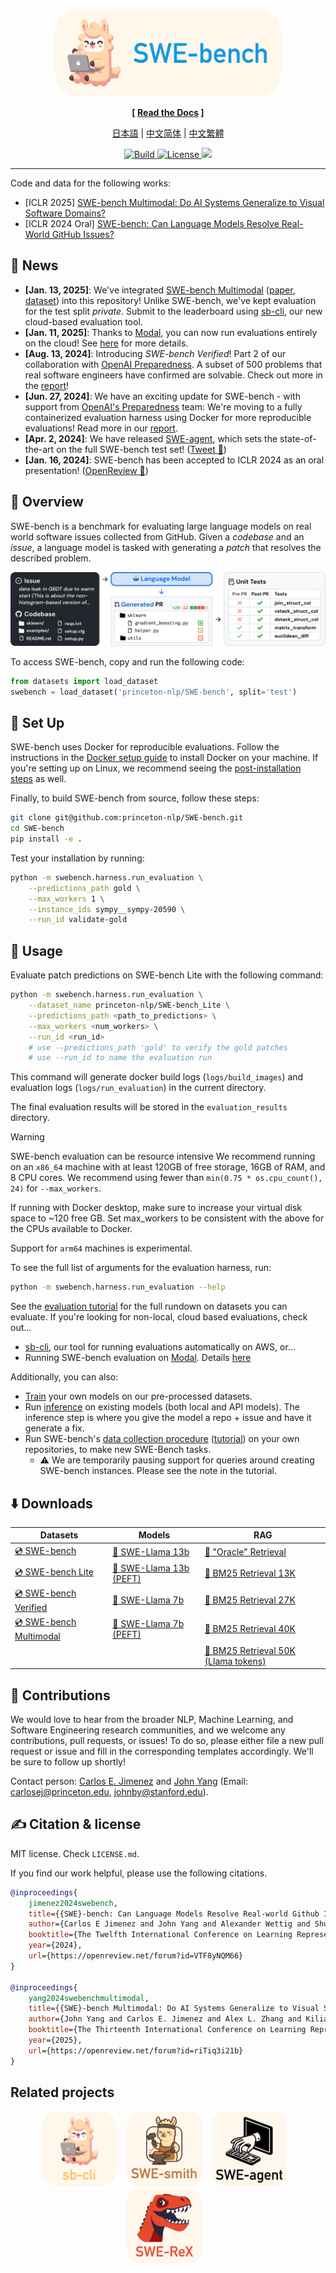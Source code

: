 <p align="center">
  <a href="http://swe-bench.github.io">
    <img src="docs/assets/figures/swellama_banner.svg" style="height: 10em" alt="Kawi the SWE-Llama" />
  </a>
</p>

<p align="center"><strong>[&nbsp;<a href="https://swebench.com/SWE-bench/">Read the Docs</a>&nbsp;]</strong></p>

<p align="center">
  <a href="docs/other_languages/README_JP.md">日本語</a> |
  <a href="docs/other_languages/README_CN.md">中文简体</a> |
  <a href="docs/other_languages/README_TW.md">中文繁體</a>
</p>

<p align="center">
    <a href="https://www.python.org/">
        <img alt="Build" src="https://img.shields.io/badge/Python-3.8+-1f425f.svg?color=purple">
    </a>
    <a href="https://copyright.princeton.edu/policy">
        <img alt="License" src="https://img.shields.io/badge/License-MIT-blue">
    </a>
    <a href="https://badge.fury.io/py/swebench">
        <img src="https://badge.fury.io/py/swebench.svg">
    </a>
</p>

---

Code and data for the following works:
* [ICLR 2025] <a href="https://arxiv.org/abs/2410.03859">SWE-bench Multimodal: Do AI Systems Generalize to Visual Software Domains?</a>
* [ICLR 2024 Oral] <a href="https://arxiv.org/abs/2310.06770">SWE-bench: Can Language Models Resolve Real-World GitHub Issues?</a>

## 📰 News
* **[Jan. 13, 2025]**: We've integrated [SWE-bench Multimodal](https://swebench.github.io/multimodal) ([paper](https://arxiv.org/abs/2410.03859), [dataset](https://huggingface.co/datasets/princeton-nlp/SWE-bench_Multimodal)) into this repository! Unlike SWE-bench, we've kept evaluation for the test split *private*. Submit to the leaderboard using [sb-cli](https://github.com/swe-bench/sb-cli/tree/main), our new cloud-based evaluation tool.
* **[Jan. 11, 2025]**: Thanks to [Modal](https://modal.com/), you can now run evaluations entirely on the cloud! See [here](https://github.com/swe-bench/SWE-bench/blob/main/docs/assets/evaluation.md#%EF%B8%8F-evaluation-with-modal) for more details.
* **[Aug. 13, 2024]**: Introducing *SWE-bench Verified*! Part 2 of our collaboration with [OpenAI Preparedness](https://openai.com/preparedness/). A subset of 500 problems that real software engineers have confirmed are solvable. Check out more in the [report](https://openai.com/index/introducing-swe-bench-verified/)!
* **[Jun. 27, 2024]**: We have an exciting update for SWE-bench - with support from [OpenAI's Preparedness](https://openai.com/preparedness/) team: We're moving to a fully containerized evaluation harness using Docker for more reproducible evaluations! Read more in our [report](https://github.com/swe-bench/SWE-bench/blob/main/docs/20240627_docker/README.md).
* **[Apr. 2, 2024]**: We have released [SWE-agent](https://github.com/SWE-agent/SWE-agent), which sets the state-of-the-art on the full SWE-bench test set! ([Tweet 🔗](https://twitter.com/jyangballin/status/1775114444370051582))
* **[Jan. 16, 2024]**: SWE-bench has been accepted to ICLR 2024 as an oral presentation! ([OpenReview 🔗](https://openreview.net/forum?id=VTF8yNQM66))

## 👋 Overview
SWE-bench is a benchmark for evaluating large language models on real world software issues collected from GitHub.
Given a *codebase* and an *issue*, a language model is tasked with generating a *patch* that resolves the described problem.

<img src="docs/assets/figures/teaser.png">

To access SWE-bench, copy and run the following code:
```python
from datasets import load_dataset
swebench = load_dataset('princeton-nlp/SWE-bench', split='test')
```

## 🚀 Set Up
SWE-bench uses Docker for reproducible evaluations.
Follow the instructions in the [Docker setup guide](https://docs.docker.com/engine/install/) to install Docker on your machine.
If you're setting up on Linux, we recommend seeing the [post-installation steps](https://docs.docker.com/engine/install/linux-postinstall/) as well.

Finally, to build SWE-bench from source, follow these steps:
```bash
git clone git@github.com:princeton-nlp/SWE-bench.git
cd SWE-bench
pip install -e .
```

Test your installation by running:
```bash
python -m swebench.harness.run_evaluation \
    --predictions_path gold \
    --max_workers 1 \
    --instance_ids sympy__sympy-20590 \
    --run_id validate-gold
```

## 💽 Usage
Evaluate patch predictions on SWE-bench Lite with the following command:
```bash
python -m swebench.harness.run_evaluation \
    --dataset_name princeton-nlp/SWE-bench_Lite \
    --predictions_path <path_to_predictions> \
    --max_workers <num_workers> \
    --run_id <run_id>
    # use --predictions_path 'gold' to verify the gold patches
    # use --run_id to name the evaluation run
```

This command will generate docker build logs (`logs/build_images`) and evaluation logs (`logs/run_evaluation`) in the current directory.

The final evaluation results will be stored in the `evaluation_results` directory.

> [!WARNING]
> SWE-bench evaluation can be resource intensive
> We recommend running on an `x86_64` machine with at least 120GB of free storage, 16GB of RAM, and 8 CPU cores.
> We recommend using fewer than `min(0.75 * os.cpu_count(), 24)` for `--max_workers`.
>
> If running with Docker desktop, make sure to increase your virtual disk space to ~120 free GB. Set max_workers to be consistent with the above for the CPUs available to Docker.
>
> Support for `arm64` machines is experimental.

To see the full list of arguments for the evaluation harness, run:
```bash
python -m swebench.harness.run_evaluation --help
```

See the [evaluation tutorial](docs/guides/evaluation.md) for the full rundown on datasets you can evaluate.
If you're looking for non-local, cloud based evaluations, check out...
* [sb-cli](https://github.com/swe-bench/sb-cli), our tool for running evaluations automatically on AWS, or...
* Running SWE-bench evaluation on [Modal](https://modal.com/). Details [here](docs/guides/evaluation.md#Cloud-Based-Evaluation)

Additionally, you can also:
* [Train](https://github.com/swe-bench/SWE-bench/tree/main/swebench/inference/make_datasets) your own models on our pre-processed datasets.
* Run [inference](docs/reference/inference.md) on existing models (both local and API models). The inference step is where you give the model a repo + issue and have it generate a fix.
*  Run SWE-bench's [data collection procedure](https://github.com/swe-bench/SWE-bench/blob/main/swebench/collect/) ([tutorial](docs/guides/collection.md)) on your own repositories, to make new SWE-Bench tasks.
    * ⚠️ We are temporarily pausing support for queries around creating SWE-bench instances. Please see the note in the tutorial.

## ⬇️ Downloads
| Datasets | Models | RAG |
| - | - | - |
| [💿 SWE-bench](https://huggingface.co/datasets/princeton-nlp/SWE-bench) | [🦙 SWE-Llama 13b](https://huggingface.co/princeton-nlp/SWE-Llama-13b) | [🤗 "Oracle" Retrieval](https://huggingface.co/datasets/princeton-nlp/SWE-bench_oracle) |
| [💿 SWE-bench Lite](https://huggingface.co/datasets/princeton-nlp/SWE-bench_Lite) | [🦙 SWE-Llama 13b (PEFT)](https://huggingface.co/princeton-nlp/SWE-Llama-13b-peft) | [🤗 BM25 Retrieval 13K](https://huggingface.co/datasets/princeton-nlp/SWE-bench_bm25_13K) |
| [💿 SWE-bench Verified](https://huggingface.co/datasets/princeton-nlp/SWE-bench_Verified) | [🦙 SWE-Llama 7b](https://huggingface.co/princeton-nlp/SWE-Llama-7b) | [🤗 BM25 Retrieval 27K](https://huggingface.co/datasets/princeton-nlp/SWE-bench_bm25_27K) |
| [💿 SWE-bench Multimodal](https://huggingface.co/datasets/princeton-nlp/SWE-bench_Multimodal) | [🦙 SWE-Llama 7b (PEFT)](https://huggingface.co/princeton-nlp/SWE-Llama-7b-peft) | [🤗 BM25 Retrieval 40K](https://huggingface.co/datasets/princeton-nlp/SWE-bench_bm25_40K) |
| | | [🤗 BM25 Retrieval 50K (Llama tokens)](https://huggingface.co/datasets/princeton-nlp/SWE-bench_bm25_50k_llama) |

## 💫 Contributions
We would love to hear from the broader NLP, Machine Learning, and Software Engineering research communities, and we welcome any contributions, pull requests, or issues!
To do so, please either file a new pull request or issue and fill in the corresponding templates accordingly. We'll be sure to follow up shortly!

Contact person: [Carlos E. Jimenez](http://www.carlosejimenez.com/) and [John Yang](https://john-b-yang.github.io/) (Email: carlosej@princeton.edu, johnby@stanford.edu).

## ✍️ Citation & license
MIT license. Check `LICENSE.md`.

If you find our work helpful, please use the following citations.

```bibtex
@inproceedings{
    jimenez2024swebench,
    title={{SWE}-bench: Can Language Models Resolve Real-world Github Issues?},
    author={Carlos E Jimenez and John Yang and Alexander Wettig and Shunyu Yao and Kexin Pei and Ofir Press and Karthik R Narasimhan},
    booktitle={The Twelfth International Conference on Learning Representations},
    year={2024},
    url={https://openreview.net/forum?id=VTF8yNQM66}
}

@inproceedings{
    yang2024swebenchmultimodal,
    title={{SWE}-bench Multimodal: Do AI Systems Generalize to Visual Software Domains?},
    author={John Yang and Carlos E. Jimenez and Alex L. Zhang and Kilian Lieret and Joyce Yang and Xindi Wu and Ori Press and Niklas Muennighoff and Gabriel Synnaeve and Karthik R. Narasimhan and Diyi Yang and Sida I. Wang and Ofir Press},
    booktitle={The Thirteenth International Conference on Learning Representations},
    year={2025},
    url={https://openreview.net/forum?id=riTiq3i21b}
}
```

## Related projects

<div align="center">
  <a href="https://github.com/SWE-bench/sb-cli"><img src="docs/assets/sbcli_logo_text_below.svg" alt="sb-cli" height="120px"></a>
   &nbsp;&nbsp;
  <a href="https://github.com/SWE-bench/SWE-smith"><img src="docs/assets/swesmith_logo_text_below.svg" alt="SWE-smith" height="120px"></a>
   &nbsp;&nbsp;
  <a href="https://github.com/SWE-agent/SWE-agent"><img src="docs/assets/sweagent_logo_text_below.svg" alt="SWE-agent" height="120px"></a>
   &nbsp;&nbsp;
  <a href="https://github.com/SWE-agent/SWE-ReX"><img src="docs/assets/swerex_logo_text_below.svg" alt="SWE-ReX" height="120px"></a>
   &nbsp;&nbsp;
  <!-- <a href="https://github.com/SWE-bench/SWE-bench"><img src="docs/assets/swebench_logo_text_below.svg" alt="SWE-bench" height="120px"></a> -->
</div>
